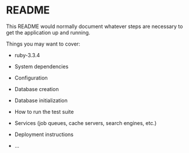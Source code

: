 # README

This README would normally document whatever steps are necessary to get the
application up and running.

Things you may want to cover:

* ruby-3.3.4

* System dependencies

* Configuration

* Database creation

* Database initialization

* How to run the test suite

* Services (job queues, cache servers, search engines, etc.)

* Deployment instructions

* ...
